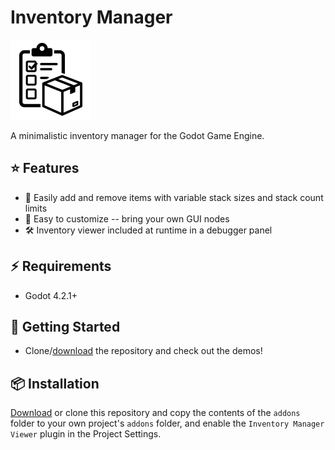 # Inventory Manager

<img src="icon.svg" width="128" height="128">

A minimalistic inventory manager for the Godot Game Engine.

## :star: Features

- :convenience_store: Easily add and remove items with variable stack sizes and stack count limits
- :art: Easy to customize -- bring your own GUI nodes
- :hammer_and_wrench: Inventory viewer included at runtime in a debugger panel

## :zap: Requirements

- Godot 4.2.1+

## :rocket: Getting Started

- Clone/[download](https://github.com/Rubonnek/inventory-manager/archive/refs/heads/master.zip) the repository and check out the demos!

## :package: Installation

[Download](https://github.com/Rubonnek/inventory-manager/archive/refs/heads/master.zip) or clone this repository and copy the contents of the
`addons` folder to your own project's `addons` folder, and enable the `Inventory Manager Viewer` plugin in the Project Settings.
